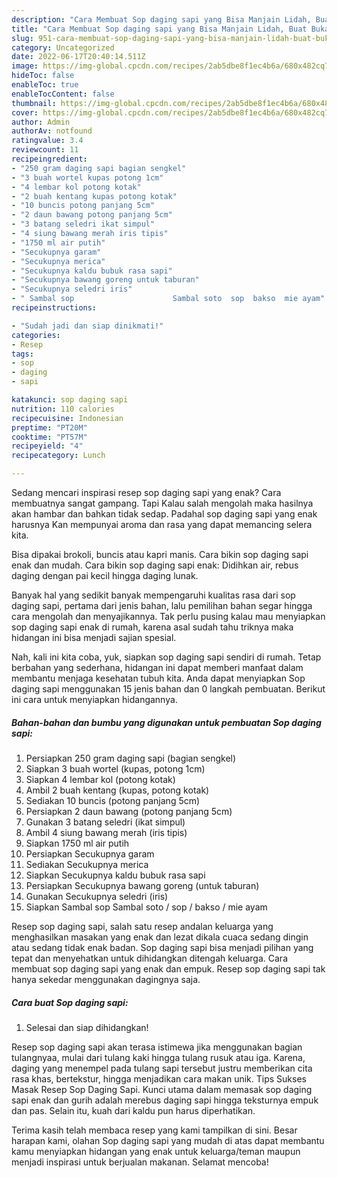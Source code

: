 ```yaml
---
description: "Cara Membuat Sop daging sapi yang Bisa Manjain Lidah, Buat Buka Puasa Enak Banget"
title: "Cara Membuat Sop daging sapi yang Bisa Manjain Lidah, Buat Buka Puasa Enak Banget"
slug: 951-cara-membuat-sop-daging-sapi-yang-bisa-manjain-lidah-buat-buka-puasa-enak-banget
category: Uncategorized
date: 2022-06-17T20:40:14.511Z
image: https://img-global.cpcdn.com/recipes/2ab5dbe8f1ec4b6a/680x482cq70/sop-daging-sapi-foto-resep-utama.jpg
hideToc: false
enableToc: true
enableTocContent: false
thumbnail: https://img-global.cpcdn.com/recipes/2ab5dbe8f1ec4b6a/680x482cq70/sop-daging-sapi-foto-resep-utama.jpg
cover: https://img-global.cpcdn.com/recipes/2ab5dbe8f1ec4b6a/680x482cq70/sop-daging-sapi-foto-resep-utama.jpg
author: Admin
authorAv: notfound
ratingvalue: 3.4
reviewcount: 11
recipeingredient:
- "250 gram daging sapi bagian sengkel"
- "3 buah wortel kupas potong 1cm"
- "4 lembar kol potong kotak"
- "2 buah kentang kupas potong kotak"
- "10 buncis potong panjang 5cm"
- "2 daun bawang potong panjang 5cm"
- "3 batang seledri ikat simpul"
- "4 siung bawang merah iris tipis"
- "1750 ml air putih"
- "Secukupnya garam"
- "Secukupnya merica"
- "Secukupnya kaldu bubuk rasa sapi"
- "Secukupnya bawang goreng untuk taburan"
- "Secukupnya seledri iris"
- " Sambal sop                      Sambal soto  sop  bakso  mie ayam"
recipeinstructions:

- "Sudah jadi dan siap dinikmati!"
categories:
- Resep
tags:
- sop
- daging
- sapi

katakunci: sop daging sapi 
nutrition: 110 calories
recipecuisine: Indonesian
preptime: "PT20M"
cooktime: "PT57M"
recipeyield: "4"
recipecategory: Lunch

---
```



Sedang mencari inspirasi resep sop daging sapi yang enak? Cara membuatnya sangat gampang. Tapi Kalau salah mengolah maka hasilnya akan hambar dan bahkan tidak sedap. Padahal sop daging sapi yang enak harusnya Kan mempunyai aroma dan rasa yang dapat memancing selera kita.


Bisa dipakai brokoli, buncis atau kapri manis. Cara bikin sop daging sapi enak dan mudah. Cara bikin sop daging sapi enak: Didihkan air, rebus daging dengan pai kecil hingga daging lunak.

Banyak hal yang sedikit banyak mempengaruhi kualitas rasa dari sop daging sapi, pertama dari jenis bahan, lalu pemilihan bahan segar hingga cara mengolah dan menyajikannya. Tak perlu pusing kalau mau menyiapkan sop daging sapi enak di rumah, karena asal sudah tahu triknya maka hidangan ini bisa menjadi sajian spesial.


Nah, kali ini kita coba, yuk, siapkan sop daging sapi sendiri di rumah. Tetap berbahan yang sederhana, hidangan ini dapat memberi manfaat dalam membantu menjaga kesehatan tubuh kita. Anda dapat menyiapkan Sop daging sapi menggunakan 15 jenis bahan dan 0 langkah pembuatan. Berikut ini cara untuk menyiapkan hidangannya.

<!--inarticleads1-->

##### Bahan-bahan dan bumbu yang digunakan untuk pembuatan Sop daging sapi:

1. Persiapkan 250 gram daging sapi (bagian sengkel)
1. Siapkan 3 buah wortel (kupas, potong 1cm)
1. Siapkan 4 lembar kol (potong kotak)
1. Ambil 2 buah kentang (kupas, potong kotak)
1. Sediakan 10 buncis (potong panjang 5cm)
1. Persiapkan 2 daun bawang (potong panjang 5cm)
1. Gunakan 3 batang seledri (ikat simpul)
1. Ambil 4 siung bawang merah (iris tipis)
1. Siapkan 1750 ml air putih
1. Persiapkan Secukupnya garam
1. Sediakan Secukupnya merica
1. Siapkan Secukupnya kaldu bubuk rasa sapi
1. Persiapkan Secukupnya bawang goreng (untuk taburan)
1. Gunakan Secukupnya seledri (iris)
1. Siapkan  Sambal sop                      Sambal soto / sop / bakso / mie ayam


Resep sop daging sapi, salah satu resep andalan keluarga yang menghasilkan masakan yang enak dan lezat dikala cuaca sedang dingin atau sedang tidak enak badan. Sop daging sapi bisa menjadi pilihan yang tepat dan menyehatkan untuk dihidangkan ditengah keluarga. Cara membuat sop daging sapi yang enak dan empuk. Resep sop daging sapi tak hanya sekedar menggunakan dagingnya saja. 

<!--inarticleads2-->

##### Cara buat Sop daging sapi:


1. Selesai dan siap dihidangkan!

Resep sop daging sapi akan terasa istimewa jika menggunakan bagian tulangnyaa, mulai dari tulang kaki hingga tulang rusuk atau iga. Karena, daging yang menempel pada tulang sapi tersebut justru memberikan cita rasa khas, bertekstur, hingga menjadikan cara makan unik. Tips Sukses Masak Resep Sop Daging Sapi. Kunci utama dalam memasak sop daging sapi enak dan gurih adalah merebus daging sapi hingga teksturnya empuk dan pas. Selain itu, kuah dari kaldu pun harus diperhatikan. 

Terima kasih telah membaca resep yang kami tampilkan di sini. Besar harapan kami, olahan Sop daging sapi yang mudah di atas dapat membantu kamu menyiapkan hidangan yang enak untuk keluarga/teman maupun menjadi inspirasi untuk berjualan makanan. Selamat mencoba!

